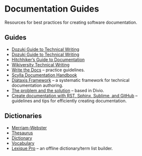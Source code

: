 # Documentation Guides

Resources for best practices for creating software documentation.

## Guides
  
* [Dozuki Guide to Technical Writing](https://www.dozuki.com/tech_writing/)  
* [Dozuki Guide to Technical Writing](https://www.dozuki.com/tech_writing/)  
* [Hitchhiker’s Guide to Documentation](https://docs-guide.readthedocs.io/en/latest/)  
* [Wikiversity Technical Writing](https://en.wikiversity.org/wiki/Technical_writing)  
* [Write the Docs](http://www.writethedocs.org/guide/) &ndash; practice guidelines.  
* [Scylla Documentation Handbook](https://sphinx-theme.scylladb.com/stable/contribute/contribute-docs.html#introduction)  
* [Diátaxis Framework](https://diataxis.fr/) &ndash; a systematic framework for technical documentation authoring. 
* [The problem and the solution](https://documentation.divio.com/introduction/#for-readers) &ndash; based in Divio.  
* [Create documentation with RST, Sphinx, Sublime, and GitHub](https://sublime-and-sphinx-guide.readthedocs.io/en/latest/index.html) &ndash; guidelines and tips for efficiently creating documentation.


## Dictionaries
  
* [Merriam-Webster](https://www.merriam-webster.com/)  
* [Thesaurus]( https://www.thesaurus.com)  
* [Dictionary](https://www.dictionary.com)  
* [Vocabulary](https://www.vocabulary.com)  
* [Lexique Pro](http://www.lexiquepro.com/) &ndash; an offline dictionary/term list builder.
